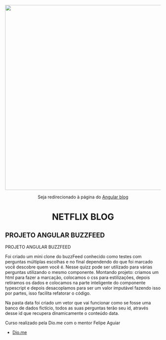 <p align="center">
    <img width="600" src="https://user-images.githubusercontent.com/102911341/209470932-a0a1e88a-22df-40de-bb10-5e75ad99306e.png">
</p>
<p align="center">Seja redirecionado à página do 
<a href=" " target="_blank">Angular blog</a></p>


 
 
 <p> <h1 align="center">NETFLIX BLOG</h1></p>
     

 
 

 
 ## PROJETO ANGULAR BUZZFEED

 PROJETO ANGULAR BUZZFEED 
	
Foi criado um mini clone do buzzFeed conhecido como testes com perguntas múltiplas escolhas e no final dependendo do que foi marcado você descobre quem você é. Nesse quizz pode ser utilizado para várias perguntas utilizando o mesmo componente.
Montando projeto: criamos um html para fazer a marcação, colocamos o css para estilizações, depois retiramos os dados e colocamos na parte inteligente do componente typescript e depois desacoplamos para ser um valor imputável fazendo isso por partes, isso facilita refatorar o código.

Na pasta data foi criado um vetor que vai funcionar como se fosse uma banco de dados fictício, todos as suas perguntas terão seu id, através desse id que recupera dinamicamente o conteúdo data.


Curso realizado pela Dio.me com o mentor Felipe Aguiar

- [Dio.me](https://www.dio.me/)
